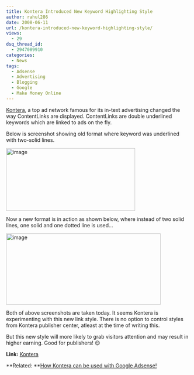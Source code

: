 ```yaml
---
title: Kontera Introduced New Keyword Highlighting Style
author: rahul286
date: 2008-06-11
url: /kontera-introduced-new-keyword-highlighting-style/
views:
  - 29
dsq_thread_id:
  - 2947089910
categories:
  - News
tags:
  - Adsense
  - Advertising
  - Blogging
  - Google
  - Make Money Online
---
```

<a href="http://www.kontera.com/ads-for-site/become-a-kontera-publisher?type=1&aff_ID=5568" onclick="_gaq.push(['_trackEvent', 'outbound-article', 'http://www.kontera.com/ads-for-site/become-a-kontera-publisher?type=1&aff_ID=5568', 'Kontera']);" target="_blank">Kontera</a>, a top ad network famous for its in-text advertising changed the way ContentLinks are displayed. ContentLinks are double underlined keywords which are linked to ads on the fly.

Below is screenshot showing old format where keyword was underlined with two-solid lines.

[<img class="wp-image-51412" style="border-right: 0px;border-top: 0px;border-left: 0px;border-bottom: 0px" height="171" alt="image" src="http://cdn.devilsworkshop.org/files/2008/06/image-thumb35.png" width="353" border="0" />][1] 

Now a new format is in action as shown below, where instead of two solid lines, one solid and one dotted line is used…

[<img style="border-right: 0px;border-top: 0px;border-left: 0px;border-bottom: 0px" height="194" alt="image" src="http://cdn.devilsworkshop.org/files/2008/06/image-thumb36.png" width="423" border="0" />][2] 

Both of above screenshots are taken today. It seems Kontera is experimenting with this new link style. There is no option to control styles from Kontera publisher center, atleast at the time of writing this.

But this new style will more likely to grab visitors attention and may result in higher earning. Good for publishers! 😉

**Link:** <a href="http://www.kontera.com/ads-for-site/become-a-kontera-publisher?type=1&aff_ID=5568" onclick="_gaq.push(['_trackEvent', 'outbound-article', 'http://www.kontera.com/ads-for-site/become-a-kontera-publisher?type=1&aff_ID=5568', 'Kontera']);" target="_blank">Kontera</a>

**Related: **<a href="http://devilsworkshop.org/kontera/" target="_blank">How Kontera can be used with Google Adsense!</a>

 [1]: http://cdn.devilsworkshop.org/files/2008/06/image39.png
 [2]: http://cdn.devilsworkshop.org/files/2008/06/image40.png
